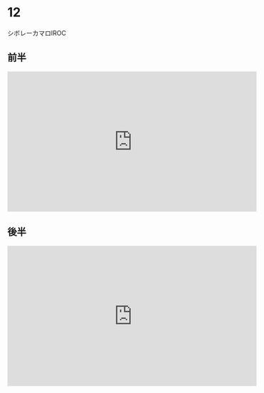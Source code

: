 # 12

シボレーカマロIROC

## 前半

<iframe width="560" height="315" src="https://www.youtube.com/embed/fLFjUL3hg6Q?si=zHYsctV5X1aE0OPt" title="YouTube video player" frameborder="0" allow="accelerometer; autoplay; clipboard-write; encrypted-media; gyroscope; picture-in-picture; web-share" allowfullscreen></iframe>

## 後半

<iframe width="560" height="315" src="https://www.youtube.com/embed/P52o_NBQIhA?si=vSW-Ngpah_43TRjW" title="YouTube video player" frameborder="0" allow="accelerometer; autoplay; clipboard-write; encrypted-media; gyroscope; picture-in-picture; web-share" allowfullscreen></iframe>

